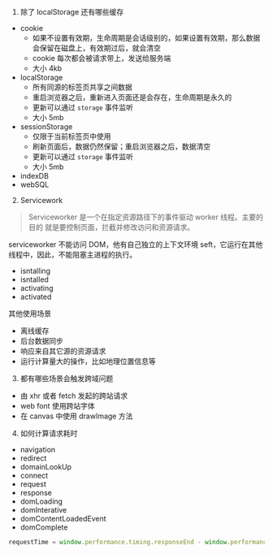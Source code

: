 1. 除了 localStorage 还有哪些缓存

- cookie
    - 如果不设置有效期，生命周期是会话级别的，如果设置有效期，那么数据会保留在磁盘上，有效期过后，就会清空
    - cookie 每次都会被请求带上，发送给服务端
    - 大小 4kb
- localStorage
    - 所有同源的标签页共享之间数据
    - 重启浏览器之后，重新进入页面还是会存在，生命周期是永久的
    - 更新可以通过 `storage` 事件监听
    - 大小 5mb
- sessionStorage
    - 仅限于当前标签页中使用
    - 刷新页面后，数据仍然保留；重启浏览器之后，数据清空
    - 更新可以通过 `storage` 事件监听
    - 大小 5mb
- indexDB
- webSQL

2. Servicework

> Serviceworker 是一个在指定资源路径下的事件驱动 worker 线程。主要的目的
就是要控制页面，拦截并修改访问和资源请求。

serviceworker 不能访问 DOM，他有自己独立的上下文环境 seft，它运行在其他线程中，因此，不能阻塞主进程的执行。

- isntalling
- isntalled
- activating
- activated

其他使用场景

- 离线缓存
- 后台数据同步
- 响应来自其它源的资源请求
- 运行计算量大的操作，比如地理位置信息等


3. 都有哪些场景会触发跨域问题

- 由 xhr 或者 fetch 发起的跨站请求
- web font 使用跨站字体
- 在 canvas 中使用 drawImage 方法

4. 如何计算请求耗时

- navigation
- redirect
- domainLookUp
- connect
- request
- response
- domLoading
- domInterative
- domContentLoadedEvent
- domComplete


```js
requestTime = window.performance.timing.responseEnd - window.performance.timing.requestStart
```
